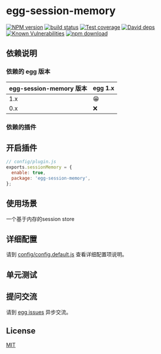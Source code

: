 # egg-session-memory

[![NPM version][npm-image]][npm-url]
[![build status][travis-image]][travis-url]
[![Test coverage][codecov-image]][codecov-url]
[![David deps][david-image]][david-url]
[![Known Vulnerabilities][snyk-image]][snyk-url]
[![npm download][download-image]][download-url]

[npm-image]: https://img.shields.io/npm/v/egg-session-memory.svg?style=flat-square
[npm-url]: https://npmjs.org/package/egg-session-memory
[travis-image]: https://img.shields.io/travis/eggjs/egg-session-memory.svg?style=flat-square
[travis-url]: https://travis-ci.org/eggjs/egg-session-memory
[codecov-image]: https://img.shields.io/codecov/c/github/eggjs/egg-session-memory.svg?style=flat-square
[codecov-url]: https://codecov.io/github/eggjs/egg-session-memory?branch=master
[david-image]: https://img.shields.io/david/eggjs/egg-session-memory.svg?style=flat-square
[david-url]: https://david-dm.org/eggjs/egg-session-memory
[snyk-image]: https://snyk.io/test/npm/egg-session-memory/badge.svg?style=flat-square
[snyk-url]: https://snyk.io/test/npm/egg-session-memory
[download-image]: https://img.shields.io/npm/dm/egg-session-memory.svg?style=flat-square
[download-url]: https://npmjs.org/package/egg-session-memory

<!--
Description here.
-->

## 依赖说明

### 依赖的 egg 版本

egg-session-memory 版本 | egg 1.x
--- | ---
1.x | 😁
0.x | ❌

### 依赖的插件
<!--

如果有依赖其它插件，请在这里特别说明。如

- security
- multipart

-->

## 开启插件

```js
// config/plugin.js
exports.sessionMemory = {
  enable: true,
  package: 'egg-session-memory',
};
```

## 使用场景

一个基于内存的session store

## 详细配置

请到 [config/config.default.js](config/config.default.js) 查看详细配置项说明。

## 单元测试

<!-- 描述如何在单元测试中使用此插件，例如 schedule 如何触发。无则省略。-->

## 提问交流

请到 [egg issues](https://github.com/eggjs/egg/issues) 异步交流。

## License

[MIT](LICENSE)
